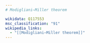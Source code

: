 ```yaml
---
# Modigliani–Miller theorem

wikidata: Q117553
msc_classification: "91"
wikipedia_links:
  - "[[Modigliani–Miller theorem]]"
---
```

